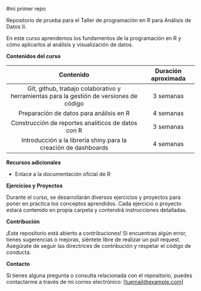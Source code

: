 #mi primer repo

Repositorio de prueba para el Taller de programación en R para Análisis de Datos II.

En este curso aprendemos los fundamentos de la programación en R y cómo aplicarlos al análisis y visualización de datos.

**Contenidos del curso**

|                    Contenido                       | Duración aproximada |
|                     :---:                          |        :---:        |
|Git, github, trabajo colaborativo y herramientas para la gestión de versiones de código    |   3 semanas         |
|Preparación de datos para análisis en R             |   4 semanas         |
|Construcción de reportes analíticos de datos con R  |   3 semanas         |
|Introducción a la librería shiny para la creación de dashboards |   4 semanas         |

**Recursos adicionales**

- Enlace a la documentación oficial de R

**Ejercicios y Proyectos**

Durante el curso, se desarrollarán diversos ejercicios y proyectos para poner en práctica los conceptos aprendidos. Cada ejercicio o proyecto estará contenido en propia carpeta y contendrá instrucciones detalladas.

**Contribución**

¡Este repositorio está abierto a contribuciones! Si encuentras algún error, tienes sugerencias o mejoras, siéntete libre de realizar un pull request. Asegúrate de seguir las directrices de contribución y respetar el código de conducta.

**Contacto**

Si tienes alguna pregunta o consulta relacionada con el repositorio, puedes contactarme a través de mi correo electrónico: [tuemail@example.com]
